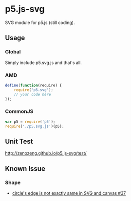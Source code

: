 # p5.js-svg

SVG module for p5.js (still coding).

## Usage

### Global

Simply include p5.svg.js and that's all.

### AMD

```javascript
define(function(require) {
    require('p5.svg');
    // your code here
});
```

### CommonJS

```javascript
var p5 = require('p5');
require('./p5.svg.js')(p5);
```

## Unit Test

http://zenozeng.github.io/p5.js-svg/test/

## Known Issue

### Shape

- [circle's edge is not exactly same in SVG and canvas #37](https://github.com/zenozeng/p5.js-svg/issues/37)
